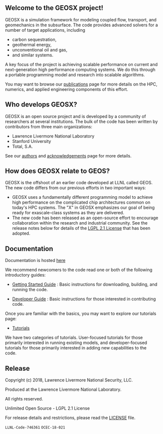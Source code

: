 Welcome to the GEOSX project!
-----------------------------
GEOSX is a simulation framework for modeling coupled flow, transport, and geomechanics
in the subsurface.  The code provides advanced solvers for a number of target applications,
including
  - carbon sequestration,
  - geothermal energy,
  - unconventional oil and gas,
  - and similar systems.  

A key focus of the project is achieving scalable performance on current and next-generation
high performance computing systems.  We do this through a portable programming model and research into scalable algorithms.

You may want to browse our
[publications](https://github.com/GEOSX/GEOSX/blob/develop/src/docs/sphinx/publications.rst)
page for more details on the HPC, numerics,
and applied engineering components of this effort.

Who develops GEOSX?
-------------------
GEOSX is an open source project and is developed by a community of researchers at
several institutions.  The bulk of the code has been written by contributors from
three main organizations:
  - Lawrence Livermore National Laboratory
  - Stanford University
  - Total, S.A.

See our
[authors](https://github.com/GEOSX/GEOSX/blob/develop/src/docs/sphinx/authors.rst)
and
[acknowledgements](https://github.com/GEOSX/GEOSX/blob/develop/src/docs/sphinx/acknowledgements.rst)
page for more details.  

How does GEOSX relate to GEOS?
------------------------------
GEOSX is the offshoot of an earlier code developed at LLNL called GEOS.  The new
code differs from our previous efforts in two important ways:
  - GEOSX uses a fundamentally different programming model to achieve
    high performance on the complicated chip architectures common on today's
    HPC systems.  The "X" in GEOSX emphasizes our goal of being ready for exascale-class systems as they are delivered.
  - The new code has been released as an open-source effort to encourage collaboration
    within the research and industrial community.  See the release notes below
    for details of the [LGPL 2.1 License](./LICENSE) that has been adopted.

Documentation
---------------------

Documentation is hosted [here](https://geosx-geosx.readthedocs-hosted.com/en/latest/?)

We recommend newcomers to the code read one or both of the following introductory
guides:

- [Getting Started Guide](https://geosx-geosx.readthedocs-hosted.com/en/latest/docs/sphinx/gettingStarted/Index.html)
: Basic instructions for downloading, building, and running the code.

- [Developer Guide](https://geosx-geosx.readthedocs-hosted.com/en/latest/docs/sphinx/developerGuide/Index.html)
: Basic instructions for those interested in contributing code.

Once you are familiar with the basics, you may want to explore our tutorials page:
- [Tutorials](https://geosx-geosx.readthedocs-hosted.com/en/latest/docs/sphinx/tutorials/Index.html) 

We have two categories of tutorials.  User-focused tutorials for those primarily interested
in running existing models, and developer-focused tutorials for those primarily interested
in adding new capabilities to the code.

Release
-------
Copyright (c) 2018, Lawrence Livermore National Security, LLC.

Produced at the Lawrence Livermore National Laboratory.

All rights reserved.

Unlimited Open Source - LGPL 2.1 License

For release details and restrictions, please read the [LICENSE](./LICENSE) file.

`LLNL-Code-746361`  `OCEC-18-021`
